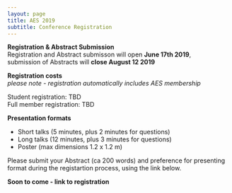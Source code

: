 ```yaml
---
layout: page
title: AES 2019
subtitle: Conference Registration
---
```


**Registration & Abstract Submission**  
Registration and Abstract submisson will open **June 17th 2019**,  
submission of Abstracts will **close August 12 2019**

**Registration costs**  
*please note - registration automatically includes AES membership*

Student registration: TBD  
Full member registration: TBD


**Presentation formats**
  
  - Short talks (5 minutes, plus 2 minutes for questions)
  - Long talks (12 minutes, plus 3 minutes for questions)
  - Poster (max dimensions 1.2 x 1.2 m)
  
Please submit your Abstract (ca 200 words) and preference for presenting format during the registartion process, using the link below.
   
   
**Soon to come - link to registration**
